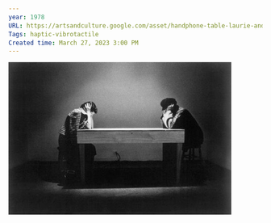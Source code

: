 ```yaml
---
year: 1978
URL: https://artsandculture.google.com/asset/handphone-table-laurie-anderson/owHdTEWDv4GMYw
Tags: haptic-vibrotactile
Created time: March 27, 2023 3:00 PM
---
```

![Untitled](3-works/p1/the%20handphone%20table%209369dd93e12348e6b6392960306ddad8/Untitled.png)
